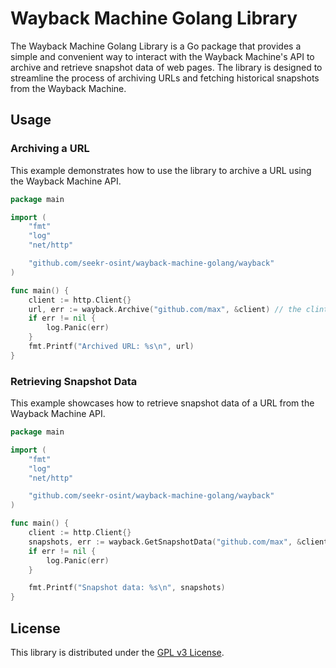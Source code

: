 # Wayback Machine Golang Library

The Wayback Machine Golang Library is a Go package that provides a simple and convenient way to interact with the Wayback Machine's API to archive and retrieve snapshot data of web pages. The library is designed to streamline the process of archiving URLs and fetching historical snapshots from the Wayback Machine.

## Usage

### Archiving a URL

This example demonstrates how to use the library to archive a URL using the Wayback Machine API.

```go
package main

import (
	"fmt"
	"log"
	"net/http"

	"github.com/seekr-osint/wayback-machine-golang/wayback"
)

func main() {
	client := http.Client{}
	url, err := wayback.Archive("github.com/max", &client) // the clint argument can also be nil
	if err != nil {
		log.Panic(err)
	}
	fmt.Printf("Archived URL: %s\n", url)
}
```

### Retrieving Snapshot Data

This example showcases how to retrieve snapshot data of a URL from the Wayback Machine API.

```go
package main

import (
	"fmt"
	"log"
	"net/http"

	"github.com/seekr-osint/wayback-machine-golang/wayback"
)

func main() {
	client := http.Client{}
	snapshots, err := wayback.GetSnapshotData("github.com/max", &client) // the clint argument can also be nil
	if err != nil {
		log.Panic(err)
	}

	fmt.Printf("Snapshot data: %s\n", snapshots)
}
```

## License

This library is distributed under the [GPL v3 License](LICENSE).
